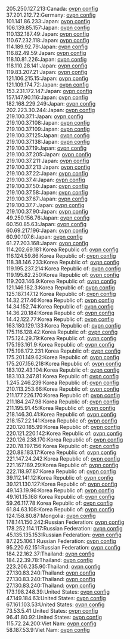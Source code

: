 205.250.127.213:Canada: [ovpn config](vpn/205_250_127_213.ovpn)  
37.201.212.72:Germany: [ovpn config](vpn/37_201_212_72.ovpn)  
101.141.86.233:Japan: [ovpn config](vpn/101_141_86_233.ovpn)  
106.139.85.157:Japan: [ovpn config](vpn/106_139_85_157.ovpn)  
110.132.187.49:Japan: [ovpn config](vpn/110_132_187_49.ovpn)  
110.67.232.118:Japan: [ovpn config](vpn/110_67_232_118.ovpn)  
114.189.92.79:Japan: [ovpn config](vpn/114_189_92_79.ovpn)  
116.82.49.59:Japan: [ovpn config](vpn/116_82_49_59.ovpn)  
118.10.81.226:Japan: [ovpn config](vpn/118_10_81_226.ovpn)  
118.110.28.141:Japan: [ovpn config](vpn/118_110_28_141.ovpn)  
119.83.207.21:Japan: [ovpn config](vpn/119_83_207_21.ovpn)  
121.106.215.15:Japan: [ovpn config](vpn/121_106_215_15.ovpn)  
121.109.174.72:Japan: [ovpn config](vpn/121_109_174_72.ovpn)  
153.231.172.147:Japan: [ovpn config](vpn/153_231_172_147.ovpn)  
157.147.90.116:Japan: [ovpn config](vpn/157_147_90_116.ovpn)  
182.168.229.249:Japan: [ovpn config](vpn/182_168_229_249.ovpn)  
202.223.30.244:Japan: [ovpn config](vpn/202_223_30_244.ovpn)  
219.100.37.1:Japan: [ovpn config](vpn/219_100_37_1.ovpn)  
219.100.37.108:Japan: [ovpn config](vpn/219_100_37_108.ovpn)  
219.100.37.109:Japan: [ovpn config](vpn/219_100_37_109.ovpn)  
219.100.37.125:Japan: [ovpn config](vpn/219_100_37_125.ovpn)  
219.100.37.138:Japan: [ovpn config](vpn/219_100_37_138.ovpn)  
219.100.37.19:Japan: [ovpn config](vpn/219_100_37_19.ovpn)  
219.100.37.205:Japan: [ovpn config](vpn/219_100_37_205.ovpn)  
219.100.37.211:Japan: [ovpn config](vpn/219_100_37_211.ovpn)  
219.100.37.213:Japan: [ovpn config](vpn/219_100_37_213.ovpn)  
219.100.37.22:Japan: [ovpn config](vpn/219_100_37_22.ovpn)  
219.100.37.4:Japan: [ovpn config](vpn/219_100_37_4.ovpn)  
219.100.37.50:Japan: [ovpn config](vpn/219_100_37_50.ovpn)  
219.100.37.58:Japan: [ovpn config](vpn/219_100_37_58.ovpn)  
219.100.37.67:Japan: [ovpn config](vpn/219_100_37_67.ovpn)  
219.100.37.7:Japan: [ovpn config](vpn/219_100_37_7.ovpn)  
219.100.37.90:Japan: [ovpn config](vpn/219_100_37_90.ovpn)  
49.250.156.76:Japan: [ovpn config](vpn/49_250_156_76.ovpn)  
60.150.85.63:Japan: [ovpn config](vpn/60_150_85_63.ovpn)  
60.69.217.196:Japan: [ovpn config](vpn/60_69_217_196.ovpn)  
60.90.107.6:Japan: [ovpn config](vpn/60_90_107_6.ovpn)  
61.27.203.168:Japan: [ovpn config](vpn/61_27_203_168.ovpn)  
114.202.69.181:Korea Republic of: [ovpn config](vpn/114_202_69_181.ovpn)  
116.124.59.86:Korea Republic of: [ovpn config](vpn/116_124_59_86.ovpn)  
118.38.146.233:Korea Republic of: [ovpn config](vpn/118_38_146_233.ovpn)  
119.195.237.214:Korea Republic of: [ovpn config](vpn/119_195_237_214.ovpn)  
119.195.82.250:Korea Republic of: [ovpn config](vpn/119_195_82_250.ovpn)  
119.203.146.9:Korea Republic of: [ovpn config](vpn/119_203_146_9.ovpn)  
121.146.182.3:Korea Republic of: [ovpn config](vpn/121_146_182_3.ovpn)  
125.187.147.12:Korea Republic of: [ovpn config](vpn/125_187_147_12.ovpn)  
14.32.217.46:Korea Republic of: [ovpn config](vpn/14_32_217_46.ovpn)  
14.34.152.74:Korea Republic of: [ovpn config](vpn/14_34_152_74.ovpn)  
14.36.20.184:Korea Republic of: [ovpn config](vpn/14_36_20_184.ovpn)  
14.42.122.77:Korea Republic of: [ovpn config](vpn/14_42_122_77.ovpn)  
163.180.129.133:Korea Republic of: [ovpn config](vpn/163_180_129_133.ovpn)  
175.116.128.42:Korea Republic of: [ovpn config](vpn/175_116_128_42.ovpn)  
175.124.29.79:Korea Republic of: [ovpn config](vpn/175_124_29_79.ovpn)  
175.193.161.9:Korea Republic of: [ovpn config](vpn/175_193_161_9.ovpn)  
175.198.172.231:Korea Republic of: [ovpn config](vpn/175_198_172_231.ovpn)  
175.201.149.62:Korea Republic of: [ovpn config](vpn/175_201_149_62.ovpn)  
175.207.156.218:Korea Republic of: [ovpn config](vpn/175_207_156_218.ovpn)  
183.102.43.104:Korea Republic of: [ovpn config](vpn/183_102_43_104.ovpn)  
183.103.247.81:Korea Republic of: [ovpn config](vpn/183_103_247_81.ovpn)  
1.245.246.239:Korea Republic of: [ovpn config](vpn/1_245_246_239.ovpn)  
210.113.253.66:Korea Republic of: [ovpn config](vpn/210_113_253_66.ovpn)  
211.177.226.170:Korea Republic of: [ovpn config](vpn/211_177_226_170.ovpn)  
211.184.247.98:Korea Republic of: [ovpn config](vpn/211_184_247_98.ovpn)  
211.195.91.45:Korea Republic of: [ovpn config](vpn/211_195_91_45.ovpn)  
218.146.30.41:Korea Republic of: [ovpn config](vpn/218_146_30_41.ovpn)  
218.157.22.141:Korea Republic of: [ovpn config](vpn/218_157_22_141.ovpn)  
220.120.185.99:Korea Republic of: [ovpn config](vpn/220_120_185_99.ovpn)  
220.121.220.142:Korea Republic of: [ovpn config](vpn/220_121_220_142.ovpn)  
220.126.238.170:Korea Republic of: [ovpn config](vpn/220_126_238_170.ovpn)  
220.78.197.156:Korea Republic of: [ovpn config](vpn/220_78_197_156.ovpn)  
220.88.183.17:Korea Republic of: [ovpn config](vpn/220_88_183_17.ovpn)  
221.147.24.242:Korea Republic of: [ovpn config](vpn/221_147_24_242.ovpn)  
221.167.189.29:Korea Republic of: [ovpn config](vpn/221_167_189_29.ovpn)  
222.118.97.87:Korea Republic of: [ovpn config](vpn/222_118_97_87.ovpn)  
39.112.141.12:Korea Republic of: [ovpn config](vpn/39_112_141_12.ovpn)  
39.121.130.127:Korea Republic of: [ovpn config](vpn/39_121_130_127.ovpn)  
49.143.19.96:Korea Republic of: [ovpn config](vpn/49_143_19_96.ovpn)  
49.161.15.168:Korea Republic of: [ovpn config](vpn/49_161_15_168.ovpn)  
59.26.117.78:Korea Republic of: [ovpn config](vpn/59_26_117_78.ovpn)  
61.84.63.108:Korea Republic of: [ovpn config](vpn/61_84_63_108.ovpn)  
124.158.80.87:Mongolia: [ovpn config](vpn/124_158_80_87.ovpn)  
178.141.150.242:Russian Federation: [ovpn config](vpn/178_141_150_242.ovpn)  
178.252.114.117:Russian Federation: [ovpn config](vpn/178_252_114_117.ovpn)  
45.135.135.153:Russian Federation: [ovpn config](vpn/45_135_135_153.ovpn)  
87.225.106.1:Russian Federation: [ovpn config](vpn/87_225_106_1.ovpn)  
95.220.62.151:Russian Federation: [ovpn config](vpn/95_220_62_151.ovpn)  
184.22.162.37:Thailand: [ovpn config](vpn/184_22_162_37.ovpn)  
184.22.39.78:Thailand: [ovpn config](vpn/184_22_39_78.ovpn)  
223.206.235.90:Thailand: [ovpn config](vpn/223_206_235_90.ovpn)  
27.130.83.240:Thailand: [ovpn config](vpn/27_130_83_240.ovpn)  
27.130.83.240:Thailand: [ovpn config](vpn/27_130_83_240.ovpn)  
27.130.83.240:Thailand: [ovpn config](vpn/27_130_83_240.ovpn)  
173.198.248.39:United States: [ovpn config](vpn/173_198_248_39.ovpn)  
47.149.184.63:United States: [ovpn config](vpn/47_149_184_63.ovpn)  
67.161.103.53:United States: [ovpn config](vpn/67_161_103_53.ovpn)  
73.53.5.41:United States: [ovpn config](vpn/73_53_5_41.ovpn)  
96.41.80.92:United States: [ovpn config](vpn/96_41_80_92.ovpn)  
115.72.24.200:Viet Nam: [ovpn config](vpn/115_72_24_200.ovpn)  
58.187.53.9:Viet Nam: [ovpn config](vpn/58_187_53_9.ovpn)  
